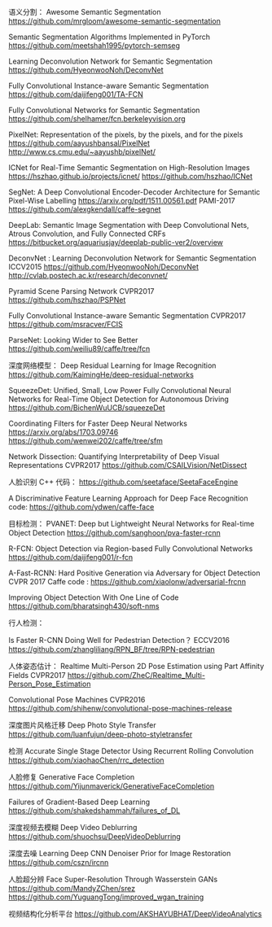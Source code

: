 语义分割： 
Awesome Semantic Segmentation 
https://github.com/mrgloom/awesome-semantic-segmentation

Semantic Segmentation Algorithms Implemented in PyTorch 
https://github.com/meetshah1995/pytorch-semseg

Learning Deconvolution Network for Semantic Segmentation 
https://github.com/HyeonwooNoh/DeconvNet

Fully Convolutional Instance-aware Semantic Segmentation 
https://github.com/daijifeng001/TA-FCN

Fully Convolutional Networks for Semantic Segmentation 
https://github.com/shelhamer/fcn.berkeleyvision.org

PixelNet: Representation of the pixels, by the pixels, and for the pixels 
https://github.com/aayushbansal/PixelNet 
http://www.cs.cmu.edu/~aayushb/pixelNet/

ICNet for Real-Time Semantic Segmentation on High-Resolution Images 
https://hszhao.github.io/projects/icnet/ 
https://github.com/hszhao/ICNet

SegNet: A Deep Convolutional Encoder-Decoder Architecture for Semantic Pixel-Wise Labelling 
https://arxiv.org/pdf/1511.00561.pdf PAMI-2017 
https://github.com/alexgkendall/caffe-segnet

DeepLab: Semantic Image Segmentation with Deep Convolutional Nets, Atrous Convolution, and Fully Connected CRFs 
https://bitbucket.org/aquariusjay/deeplab-public-ver2/overview

DeconvNet : Learning Deconvolution Network for Semantic Segmentation ICCV2015 
https://github.com/HyeonwooNoh/DeconvNet 
http://cvlab.postech.ac.kr/research/deconvnet/

Pyramid Scene Parsing Network CVPR2017 
https://github.com/hszhao/PSPNet

Fully Convolutional Instance-aware Semantic Segmentation CVPR2017 
https://github.com/msracver/FCIS

ParseNet: Looking Wider to See Better 
https://github.com/weiliu89/caffe/tree/fcn

深度网络模型： 
Deep Residual Learning for Image Recognition 
https://github.com/KaimingHe/deep-residual-networks

SqueezeDet: Unified, Small, Low Power Fully Convolutional Neural Networks 
for Real-Time Object Detection for Autonomous Driving 
https://github.com/BichenWuUCB/squeezeDet

Coordinating Filters for Faster Deep Neural Networks 
https://arxiv.org/abs/1703.09746 
https://github.com/wenwei202/caffe/tree/sfm

Network Dissection: 
Quantifying Interpretability of Deep Visual Representations 
CVPR2017 
https://github.com/CSAILVision/NetDissect

人脸识别 
C++ 代码： https://github.com/seetaface/SeetaFaceEngine

A Discriminative Feature Learning Approach for Deep Face Recognition 
code: https://github.com/ydwen/caffe-face

目标检测： 
PVANET: Deep but Lightweight Neural Networks for Real-time Object Detection 
https://github.com/sanghoon/pva-faster-rcnn

R-FCN: Object Detection via Region-based Fully Convolutional Networks 
https://github.com/daijifeng001/r-fcn

A-Fast-RCNN: Hard Positive Generation via Adversary for Object Detection CVPR 2017 
Caffe code : https://github.com/xiaolonw/adversarial-frcnn

Improving Object Detection With One Line of Code 
https://github.com/bharatsingh430/soft-nms

行人检测：

Is Faster R-CNN Doing Well for Pedestrian Detection？ ECCV2016 
https://github.com/zhangliliang/RPN_BF/tree/RPN-pedestrian

人体姿态估计： 
Realtime Multi-Person 2D Pose Estimation using Part Affinity Fields CVPR2017 
https://github.com/ZheC/Realtime_Multi-Person_Pose_Estimation

Convolutional Pose Machines CVPR2016 
https://github.com/shihenw/convolutional-pose-machines-release

深度图片风格迁移 
Deep Photo Style Transfer 
https://github.com/luanfujun/deep-photo-styletransfer

检测 
Accurate Single Stage Detector Using Recurrent Rolling Convolution 
https://github.com/xiaohaoChen/rrc_detection

人脸修复 
Generative Face Completion 
https://github.com/Yijunmaverick/GenerativeFaceCompletion

Failures of Gradient-Based Deep Learning 
https://github.com/shakedshammah/failures_of_DL

深度视频去模糊 
Deep Video Deblurring 
https://github.com/shuochsu/DeepVideoDeblurring

深度去噪 
Learning Deep CNN Denoiser Prior for Image Restoration 
https://github.com/cszn/ircnn

人脸超分辨 
Face Super-Resolution Through Wasserstein GANs 
https://github.com/MandyZChen/srez 
https://github.com/YuguangTong/improved_wgan_training

视频结构化分析平台 
https://github.com/AKSHAYUBHAT/DeepVideoAnalytics
